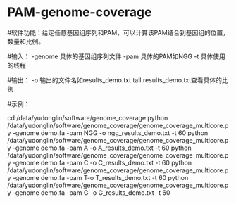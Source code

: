 # PAM-genome-coverage

#软件功能：给定任意基因组序列和PAM，可以计算该PAM结合到基因组的位置，数量和比例。

#输入：
-genome 具体的基因组序列文件
-pam 具体的PAM如NGG
-t 具体使用的线程

#输出：
-o 输出的文件名如results_demo.txt
tail  results_demo.txt查看具体的比例


#示例：

cd /data/yudonglin/software/genome_coverage
python /data/yudonglin/software/genome_coverage/genome_coverage_multicore.py  -genome demo.fa -pam NGG -o ngg_results_demo.txt  -t 60
python /data/yudonglin/software/genome_coverage/genome_coverage_multicore.py  -genome demo.fa -pam A -o A_results_demo.txt  -t 60
python /data/yudonglin/software/genome_coverage/genome_coverage_multicore.py  -genome demo.fa -pam C -o C_results_demo.txt  -t 60
python /data/yudonglin/software/genome_coverage/genome_coverage_multicore.py  -genome demo.fa -pam T-o T_results_demo.txt  -t 60
python /data/yudonglin/software/genome_coverage/genome_coverage_multicore.py  -genome demo.fa -pam G -o G_results_demo.txt  -t 60

